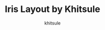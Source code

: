---
OS: []
author: khitsule
firmwares: [QMK]
hasHomeRowMods: False
hasLetterOnThumb: False
keymapImage: https://i.imgur.com/BIzu3RZ.png
keyCount: 56
keyboard: Iris
baseLayouts: ["QWERTY"]
languages: ['English']
layerCount: 5
title: "Iris Layout by Khitsule"
isSplit: True
stagger: columnar
summary: 
keymapUrl: https://github.com/khitsule/qmk_firmware/tree/master/keyboards/keebio/iris/keymaps/khitsule
writeup: https://github.com/khitsule/qmk_firmware/tree/master/keyboards/keebio/iris/keymaps/khitsule/readme.md
---